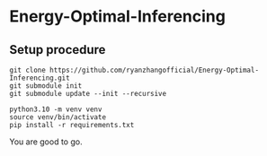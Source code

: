 # Energy-Optimal-Inferencing


## Setup procedure
```
git clone https://github.com/ryanzhangofficial/Energy-Optimal-Inferencing.git
git submodule init 
git submodule update --init --recursive

python3.10 -m venv venv 
source venv/bin/activate
pip install -r requirements.txt
```

You are good to go.
